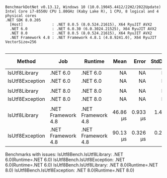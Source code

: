 ```

BenchmarkDotNet v0.13.12, Windows 10 (10.0.19045.4412/22H2/2022Update)
Intel Core i7-8550U CPU 1.80GHz (Kaby Lake R), 1 CPU, 8 logical and 4 physical cores
.NET SDK 8.0.205
  [Host]             : .NET 8.0.5 (8.0.524.21615), X64 RyuJIT AVX2
  .NET 6.0           : .NET 6.0.30 (6.0.3024.21525), X64 RyuJIT AVX2
  .NET 8.0           : .NET 8.0.5 (8.0.524.21615), X64 RyuJIT AVX2
  .NET Framework 4.8 : .NET Framework 4.8.1 (4.8.9241.0), X64 RyuJIT VectorSize=256


```
| Method          | Job                | Runtime            | Mean     | Error    | StdDev   | Ratio | RatioSD | Baseline | Gen0   | Allocated | Alloc Ratio |
|---------------- |------------------- |------------------- |---------:|---------:|---------:|------:|--------:|--------- |-------:|----------:|------------:|
| IsUtf8Library   | .NET 6.0           | .NET 6.0           |       NA |       NA |       NA |     ? |       ? | Yes      |     NA |        NA |           ? |
| IsUtf8Exception | .NET 6.0           | .NET 6.0           |       NA |       NA |       NA |     ? |       ? | No       |     NA |        NA |           ? |
|                 |                    |                    |          |          |          |       |         |          |        |           |             |
| IsUtf8Library   | .NET 8.0           | .NET 8.0           |       NA |       NA |       NA |     ? |       ? | Yes      |     NA |        NA |           ? |
| IsUtf8Exception | .NET 8.0           | .NET 8.0           |       NA |       NA |       NA |     ? |       ? | No       |     NA |        NA |           ? |
|                 |                    |                    |          |          |          |       |         |          |        |           |             |
| IsUtf8Library   | .NET Framework 4.8 | .NET Framework 4.8 | 46.86 μs | 0.933 μs | 1.453 μs |  1.00 |    0.00 | Yes      | 0.4883 |   2.04 KB |        1.00 |
| IsUtf8Exception | .NET Framework 4.8 | .NET Framework 4.8 | 90.13 μs | 0.326 μs | 0.289 μs |  1.97 |    0.07 | No       | 2.1973 |   9.42 KB |        4.62 |

Benchmarks with issues:
  IsUtf8Bench.IsUtf8Library: .NET 6.0(Runtime=.NET 6.0)
  IsUtf8Bench.IsUtf8Exception: .NET 6.0(Runtime=.NET 6.0)
  IsUtf8Bench.IsUtf8Library: .NET 8.0(Runtime=.NET 8.0)
  IsUtf8Bench.IsUtf8Exception: .NET 8.0(Runtime=.NET 8.0)
